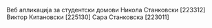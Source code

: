 Веб апликација за студентски домови
Никола Станковски [223312]
Виктор Китановски [225130]
Сара Станковска [223011]